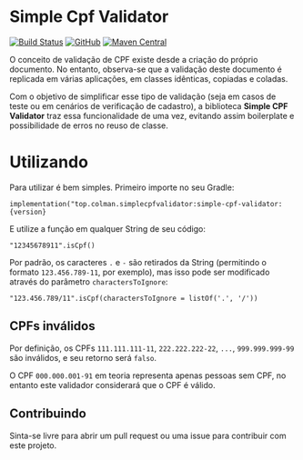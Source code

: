 # Simple Cpf Validator


[![Build Status](https://travis-ci.com/Kerooker/SimpleCpfValidator.svg?branch=master)](https://travis-ci.com/Kerooker/SimpleCpfValidator) [![GitHub](https://img.shields.io/github/license/Kerooker/SimpleCpfValidator.svg)](https://github.com/Kerooker/SimpleCpfValidator/blob/master/LICENSE) [![Maven Central](https://img.shields.io/maven-central/v/top.colman.simplecpfvalidator/simple-cpf-validator.svg)](https://search.maven.org/search?q=g:top.colman.simplecpfvalidator)


O conceito de validação de CPF existe desde a criação do próprio documento. No entanto, observa-se que a validação deste documento é replicada em várias aplicações, em classes idênticas, copiadas e coladas.

Com o objetivo de simplificar esse tipo de validação (seja em casos de teste ou em cenários de verificação de cadastro), a biblioteca **Simple CPF Validator** traz essa funcionalidade de uma vez, evitando assim boilerplate e possibilidade de erros no reuso de classe.


# Utilizando
Para utilizar é bem simples. Primeiro importe no seu Gradle:

`implementation("top.colman.simplecpfvalidator:simple-cpf-validator:{version}`

E utilize a função em qualquer String de seu código:

`"12345678911".isCpf()`

Por padrão, os caracteres `.` e `-` são retirados da String (permitindo o formato `123.456.789-11`, por exemplo), mas isso pode ser modificado através do parâmetro `charactersToIgnore`:

`"123.456.789/11".isCpf(charactersToIgnore = listOf('.', '/'))`

## CPFs inválidos

Por definição, os CPFs `111.111.111-11`, `222.222.222-22`, `...`, `999.999.999-99` são inválidos, e seu retorno será `falso`.

O CPF `000.000.001-91` em teoria representa apenas pessoas sem CPF, no entanto este validador considerará que o CPF é válido.

## Contribuindo

Sinta-se livre para abrir um pull request ou uma issue para contribuir com este projeto.
